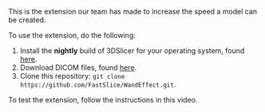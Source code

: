 This is the extension our team has made to increase the speed a model can be created.

To use the extension, do the following:

1. Install the **nightly** build of 3DSlicer for your operating system, found [here](http://download.slicer.org/).
2. Download DICOM files, found [here](https://drive.google.com/a/umich.edu/file/d/0BxZryoBEmXPeS2UyUlZYSnlrQUU/view?usp=sharing).
3. Clone this repository: `git clone https://github.com/FastSlice/WandEffect.git`.

To test the extension, follow the instructions in this video.

